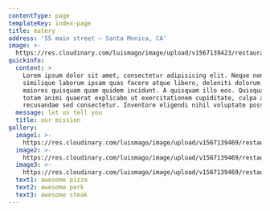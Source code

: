 ```yaml
---
contentType: page
templateKey: index-page
title: eatery
address: '55 main street — Santa Monica, CA'
image: >-
  https://res.cloudinary.com/luismago/image/upload/v1567139423/restaurant/backgrounds/homeBcg.jpg
quickinfo:
  content: >
    Lorem ipsum dolor sit amet, consectetur adipisicing elit. Neque non aut quis
    similique laborum ipsam quas facere atque libero, deleniti dolorum. Eius
    maiores quisquam quam quidem incidunt. A quisquam illo eos. Quisquam eum
    totam animi quaerat explicabo ut exercitationem cupiditate, culpa ab
    recusandae sed consectetur. Inventore eligendi nihil voluptate possimus.
  message: let us tell you
  title: our mission
gallery:
  image1: >-
    https://res.cloudinary.com/luismago/image/upload/v1567139469/restaurant/gallery/awesome_pizza.jpg
  image2: >-
    https://res.cloudinary.com/luismago/image/upload/v1567139469/restaurant/gallery/awesome_pork.jpg
  image3: >-
    https://res.cloudinary.com/luismago/image/upload/v1567139469/restaurant/gallery/awesome_steak.jpg
  text1: awesome pizza
  text2: awesome pork
  text3: awesome steak
---
```


